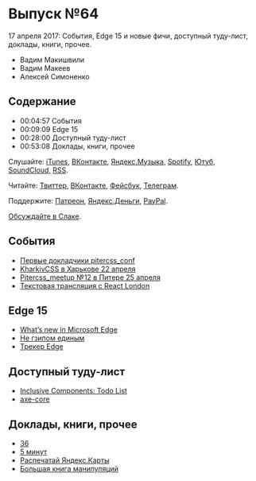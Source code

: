 # Выпуск №64

17 апреля 2017: События, Edge 15 и новые фичи, доступный туду-лист, доклады, книги, прочее.

- Вадим Макишвили
- Вадим Макеев
- Алексей Симоненко

## Содержание

- 00:04:57 События
- 00:09:09 Edge 15
- 00:28:00 Доступный туду-лист
- 00:53:08 Доклады, книги, прочее

Слушайте: [iTunes](https://itunes.apple.com/podcast/id1080500016), [ВКонтакте](https://vk.com/podcasts-32017543), [Яндекс.Музыка](https://music.yandex.ru/album/6245956), [Spotify](https://open.spotify.com/show/3rzAcADjpBpXt73L0epTjV), [Ютуб](https://www.youtube.com/playlist?list=PLMBnwIwFEFHcwuevhsNXkFTcadeX5R1Go), [SoundCloud](https://soundcloud.com/web-standards), [RSS](https://web-standards.ru/podcast/feed/).

Читайте: [Твиттер](https://twitter.com/webstandards_ru), [ВКонтакте](https://vk.com/webstandards_ru), [Фейсбук](https://www.facebook.com/webstandardsru), [Телеграм](https://t.me/webstandards_ru).

Поддержите: [Патреон](https://www.patreon.com/webstandards_ru), [Яндекс.Деньги](https://money.yandex.ru/to/41001119329753), [PayPal](https://www.paypal.me/pepelsbey).

[Обсуждайте в Слаке](http://slack.web-standards.ru/).

## События

- [Первые докладчики pitercss_conf](https://pitercss.com/)
- [KharkivCSS в Харькове 22 апреля](http://kharkivcss.org/)
- [Pitercss_meetup №12 в Питере 25 апреля](https://pitercss.timepad.ru/event/457262/)
- [Текстовая трансляция с React London](https://github.com/web-standards-ru/web-standards-up/blob/master/2017-03-28_react-london.md)

## Edge 15

- [What’s new in Microsoft Edge](https://blogs.windows.com/msedgedev/2017/04/11/introducing-edgehtml-15/)
- [Не гзипом единым](https://events.yandex.ru/lib/talks/3351/)
- [Трекер Edge](https://wpdev.uservoice.com/forums/257854-microsoft-edge-developer)

## Доступный туду-лист

- [Inclusive Components: Todo List](https://inclusive-components.design/a-todo-list/)
- [axe-core](https://github.com/dequelabs/axe-core)

## Доклады, книги, прочее

- [36](https://youtu.be/FxljIvLxUqQ)
- [5 минут](https://youtu.be/iBHr8gKc5L8)
- [Распечатай Яндекс.Карты](https://vimeo.com/74930902)
- [Большая книга манипуляций](http://www.ozon.ru/context/detail/id/138986302/)
